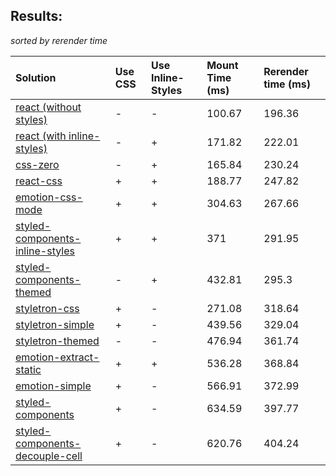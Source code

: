 ## Results:
*sorted by rerender time*

Solution | Use CSS | Use Inline-Styles | Mount Time (ms) | Rerender time (ms)
:--- | :--- | :--- | :--- | :---
[react (without styles)](https://github.com/facebook/react) | - | - | 100.67 | 196.36
[react (with inline-styles)](https://github.com/facebook/react) | - | + | 171.82 | 222.01
[css-zero](https://github.com/CraigCav/css-zero) | - | + | 165.84 | 230.24
[react-css](https://github.com/facebook/react) | + | + | 188.77 | 247.82
[emotion-css-mode](https://github.com/emotion-js/emotion) | + | + | 304.63 | 267.66
[styled-components-inline-styles](https://github.com/styled-components/styled-components/tree/v2) | + | + | 371 | 291.95
[styled-components-themed](https://github.com/styled-components/styled-components/tree/v2) | - | + | 432.81 | 295.3
[styletron-css](https://github.com/rtsao/styletron) | + | - | 271.08 | 318.64
[styletron-simple](https://github.com/rtsao/styletron) | + | - | 439.56 | 329.04
[styletron-themed](https://github.com/rtsao/styletron) | - | - | 476.94 | 361.74
[emotion-extract-static](https://github.com/emotion-js/emotion) | + | + | 536.28 | 368.84
[emotion-simple](https://github.com/emotion-js/emotion) | + | - | 566.91 | 372.99
[styled-components](https://github.com/styled-components/styled-components/tree/v2) | + | - | 634.59 | 397.77
[styled-components-decouple-cell](https://github.com/styled-components/styled-components/tree/v2) | + | - | 620.76 | 404.24
